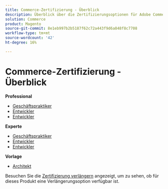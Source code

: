 ```yaml
---
title: Commerce-Zertifizierung - Überblick
description: Überblick über die Zertifizierungsoptionen für Adobe Commerce
solution: Commerce
product: Magento
source-git-commit: 8e1eb997b2b5187f62c72a443f9d6a848f8c7708
workflow-type: tm+mt
source-wordcount: '42'
ht-degree: 16%

---
```


# Commerce-Zertifizierung - Überblick

**Professional**

* [Geschäftspraktiker](/help/certifications/ac/ac-p-business.md) <!--AD0-E712-->
* [Entwickler](/help/certifications/ac/ac-p-developer.md) <!--AD0-E717-->
* [Entwickler](/help/certifications/ac/ac-p-fedeveloper.md) <!--AD0-E719-->

**Experte**

* [Geschäftspraktiker](/help/certifications/ac/ac-e-business.md) <!--AD0-E708-->
* [Entwickler](/help/certifications/ac/ac-e-developer.md) <!--AD0-E716-->
* [Entwickler](/help/certifications/ac/ac-e-fedeveloper.md) <!--AD0-E710-->

**Vorlage**

* [Architekt](/help/certifications/ac/ac-m-architect.md) <!--AD0-E718-->

Besuchen Sie die [Zertifizierung verlängern](/help/certifications/renew.md) angezeigt, um zu sehen, ob für dieses Produkt eine Verlängerungsoption verfügbar ist.

